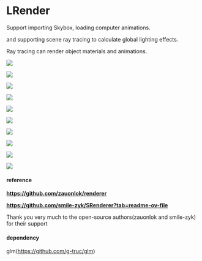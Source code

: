 # LRender

Support importing Skybox, loading computer animations.

and supporting scene ray tracing to calculate global lighting effects.

Ray tracing can render object materials and animations.



![](LRender/img/Weixin%20Image_20240304200304.png)

![](LRender/img/6-o.png)

![](LRender/img/4-o2.png)

![](LRender/img/8.png)

![](LRender/img/3.png)

![](LRender/img/101010.png)

![](LRender/img/888.png)

![](LRender/img/666.png)

![](LRender/img/9.png)

![](LRender/img/2.png)

#### reference

 **https://github.com/zauonlok/renderer** 

 **https://github.com/smile-zyk/SRenderer?tab=readme-ov-file** 

Thank you very much to the open-source authors(zauonlok and smile-zyk) for their support


#### dependency

glm(https://github.com/g-truc/glm)



